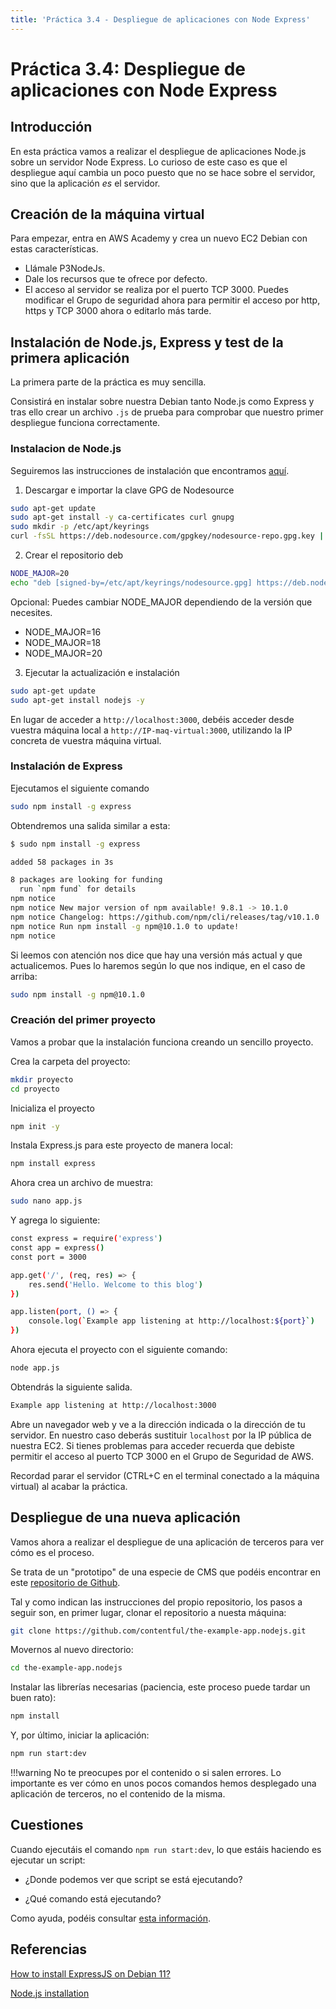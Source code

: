 ```yaml
---
title: 'Práctica 3.4 - Despliegue de aplicaciones con Node Express'
---
```


# Práctica 3.4: Despliegue de aplicaciones con Node Express

## Introducción

En esta práctica vamos a realizar el despliegue de aplicaciones Node.js sobre un servidor Node Express. Lo curioso de este caso es que el despliegue aquí cambia un poco puesto que no se hace sobre el servidor, sino que la aplicación *es* el servidor.

## Creación de la máquina virtual

Para empezar, entra en AWS Academy y crea un nuevo EC2 Debian con estas características.

* Llámale P3NodeJs. 
* Dale los recursos que te ofrece por defecto. 
* El acceso al servidor se realiza por el puerto TCP 3000. Puedes modificar el Grupo de seguridad ahora para permitir el acceso por http, https y TCP 3000 ahora o editarlo más tarde.

## Instalación de Node.js, Express y test de la primera aplicación

La primera parte de la práctica es muy sencilla. 

Consistirá en instalar sobre nuestra Debian tanto Node.js como Express y tras ello crear un archivo `.js` de prueba para comprobar que nuestro primer despliegue funciona correctamente.

### Instalacion de Node.js

Seguiremos las instrucciones de instalación que encontramos [aquí](https://github.com/nodesource/distributions).

1. Descargar e importar la clave GPG de Nodesource

```bash
sudo apt-get update
sudo apt-get install -y ca-certificates curl gnupg
sudo mkdir -p /etc/apt/keyrings
curl -fsSL https://deb.nodesource.com/gpgkey/nodesource-repo.gpg.key | sudo gpg --dearmor -o /etc/apt/keyrings/nodesource.gpg
```

2. Crear el repositorio deb

```bash
NODE_MAJOR=20
echo "deb [signed-by=/etc/apt/keyrings/nodesource.gpg] https://deb.nodesource.com/node_$NODE_MAJOR.x nodistro main" | sudo tee /etc/apt/sources.list.d/nodesource.list
```

Opcional: Puedes cambiar NODE_MAJOR dependiendo de la versión que necesites.
* NODE_MAJOR=16
* NODE_MAJOR=18
* NODE_MAJOR=20

3. Ejecutar la actualización e instalación

```bash
sudo apt-get update
sudo apt-get install nodejs -y
```

En lugar de acceder a `http://localhost:3000`, debéis acceder desde vuestra máquina local a `http://IP-maq-virtual:3000`, utilizando la IP concreta de vuestra máquina virtual.

### Instalación de Express

Ejecutamos el siguiente comando

```bash
sudo npm install -g express
```

Obtendremos una salida similar a esta:

```bash
$ sudo npm install -g express

added 58 packages in 3s

8 packages are looking for funding
  run `npm fund` for details
npm notice 
npm notice New major version of npm available! 9.8.1 -> 10.1.0
npm notice Changelog: https://github.com/npm/cli/releases/tag/v10.1.0
npm notice Run npm install -g npm@10.1.0 to update!
npm notice 
```

Si leemos con atención nos dice que hay una versión más actual y que actualicemos. Pues lo haremos según lo que nos indique, en el caso de arriba:

```bash
sudo npm install -g npm@10.1.0
```

### Creación del primer proyecto

Vamos a probar que la instalación funciona creando un sencillo proyecto.

Crea la carpeta del proyecto:

```bash
mkdir proyecto
cd proyecto
```
Inicializa el proyecto

```bash
npm init -y
```
Instala Express.js para este proyecto de manera local:

```bash
npm install express
```
Ahora crea un archivo de muestra:

```bash
sudo nano app.js
```

Y agrega lo siguiente:

```bash
const express = require('express')
const app = express()
const port = 3000

app.get('/', (req, res) => {
    res.send('Hello. Welcome to this blog')
})

app.listen(port, () => {
    console.log(`Example app listening at http://localhost:${port}`)
})
```

Ahora ejecuta el proyecto con el siguiente comando:

```bash
node app.js
```

Obtendrás la siguiente salida.

```bash
Example app listening at http://localhost:3000
```

Abre un navegador web y ve a la dirección indicada o la dirección de tu servidor. En nuestro caso deberás sustituir `localhost` por la IP pública de nuestra EC2. Si tienes problemas para acceder recuerda que debiste permitir el acceso al puerto TCP 3000 en el Grupo de Seguridad de AWS.

Recordad parar el servidor (CTRL+C en el terminal conectado a la máquina virtual) al acabar la práctica.

## Despliegue de una nueva aplicación

Vamos ahora a realizar el despliegue de una aplicación de terceros para ver cómo es el proceso.

Se trata de un "prototipo" de una especie de CMS que podéis encontrar en este [repositorio de Github](https://github.com/contentful/the-example-app.nodejs). 

Tal y como indican las instrucciones del propio repositorio, los pasos a seguir son, en primer lugar, clonar el repositorio a nuesta máquina:

```sh
git clone https://github.com/contentful/the-example-app.nodejs.git
```
Movernos al nuevo directorio:

```sh
cd the-example-app.nodejs
```

Instalar las librerías necesarias (paciencia, este proceso puede tardar un buen rato):

```sh
npm install
```

Y, por último, iniciar la aplicación:

```sh
npm run start:dev
```

!!!warning
    No te preocupes por el contenido o si salen errores. Lo importante es ver cómo en unos pocos comandos hemos desplegado una aplicación de terceros, no el contenido de la misma.

## Cuestiones

Cuando ejecutáis el comando `npm run start:dev`, lo que estáis haciendo es ejecutar un script:

- ¿Donde podemos ver que script se está ejecutando?

- ¿Qué comando está ejecutando?

Como ayuda, podéis consultar [esta información](https://www.freecodecamp.org/espanol/news/node-js-npm-tutorial/).

## Referencias

[How to install ExpressJS on Debian 11?](https://unixcop.com/how-to-install-expressjs-on-debian-11/)

[Node.js installation](https://github.com/nodesource/distributions)

